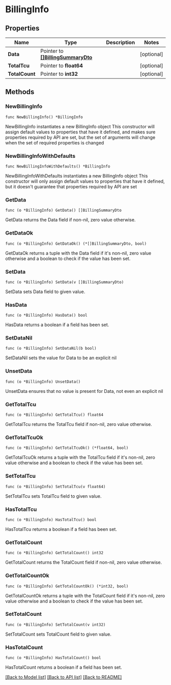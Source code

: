 # BillingInfo

## Properties

Name | Type | Description | Notes
------------ | ------------- | ------------- | -------------
**Data** | Pointer to [**[]BillingSummaryDto**](BillingSummaryDto.md) |  | [optional] 
**TotalTcu** | Pointer to **float64** |  | [optional] 
**TotalCount** | Pointer to **int32** |  | [optional] 

## Methods

### NewBillingInfo

`func NewBillingInfo() *BillingInfo`

NewBillingInfo instantiates a new BillingInfo object
This constructor will assign default values to properties that have it defined,
and makes sure properties required by API are set, but the set of arguments
will change when the set of required properties is changed

### NewBillingInfoWithDefaults

`func NewBillingInfoWithDefaults() *BillingInfo`

NewBillingInfoWithDefaults instantiates a new BillingInfo object
This constructor will only assign default values to properties that have it defined,
but it doesn't guarantee that properties required by API are set

### GetData

`func (o *BillingInfo) GetData() []BillingSummaryDto`

GetData returns the Data field if non-nil, zero value otherwise.

### GetDataOk

`func (o *BillingInfo) GetDataOk() (*[]BillingSummaryDto, bool)`

GetDataOk returns a tuple with the Data field if it's non-nil, zero value otherwise
and a boolean to check if the value has been set.

### SetData

`func (o *BillingInfo) SetData(v []BillingSummaryDto)`

SetData sets Data field to given value.

### HasData

`func (o *BillingInfo) HasData() bool`

HasData returns a boolean if a field has been set.

### SetDataNil

`func (o *BillingInfo) SetDataNil(b bool)`

 SetDataNil sets the value for Data to be an explicit nil

### UnsetData
`func (o *BillingInfo) UnsetData()`

UnsetData ensures that no value is present for Data, not even an explicit nil
### GetTotalTcu

`func (o *BillingInfo) GetTotalTcu() float64`

GetTotalTcu returns the TotalTcu field if non-nil, zero value otherwise.

### GetTotalTcuOk

`func (o *BillingInfo) GetTotalTcuOk() (*float64, bool)`

GetTotalTcuOk returns a tuple with the TotalTcu field if it's non-nil, zero value otherwise
and a boolean to check if the value has been set.

### SetTotalTcu

`func (o *BillingInfo) SetTotalTcu(v float64)`

SetTotalTcu sets TotalTcu field to given value.

### HasTotalTcu

`func (o *BillingInfo) HasTotalTcu() bool`

HasTotalTcu returns a boolean if a field has been set.

### GetTotalCount

`func (o *BillingInfo) GetTotalCount() int32`

GetTotalCount returns the TotalCount field if non-nil, zero value otherwise.

### GetTotalCountOk

`func (o *BillingInfo) GetTotalCountOk() (*int32, bool)`

GetTotalCountOk returns a tuple with the TotalCount field if it's non-nil, zero value otherwise
and a boolean to check if the value has been set.

### SetTotalCount

`func (o *BillingInfo) SetTotalCount(v int32)`

SetTotalCount sets TotalCount field to given value.

### HasTotalCount

`func (o *BillingInfo) HasTotalCount() bool`

HasTotalCount returns a boolean if a field has been set.


[[Back to Model list]](../README.md#documentation-for-models) [[Back to API list]](../README.md#documentation-for-api-endpoints) [[Back to README]](../README.md)


